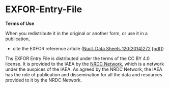 # EXFOR-Entry-File
**Terms of Use**

 When you redistribute it in the original or another form, or use it in a publication,
- cite the EXFOR reference article ([Nucl. Data Sheets 120(2014)272](http://dx.doi.org/10.1016/j.nds.2014.07.065) [[pdf](https://arxiv.org/pdf/2002.07114.pdf)]) 

Ths EXFOR Entry File is distributed under the terms of the CC BY 4.0 license. It is provided to the IAEA by the [NRDC Network](https://nds.iaea.org/nrdc/), which is a network under the auspices of the IAEA. As agreed by the NRDC Network, the IAEA has the role of publication and dissemination for all the data and resources provided to it by the NRDC Network. 
